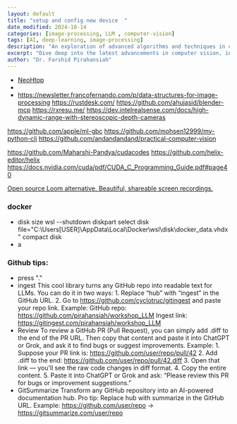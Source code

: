 ```yaml
---
layout: default
title: "setup and config new device  "
date_modified: 2024-10-14
categories: [image-processing, LLM , computer-vision]
tags: [AI, deep-learning, image-processing]
description: "An exploration of advanced algorithms and techniques in computer vision, ML, DL, LLM, LLMOPs, DevOps."
excerpt: "Dive deep into the latest advancements in computer vision, including deep learning methodologies and real-time image processing."
author: "Dr. Farshid Pirahansiah"
---
```


- [NeoHtop](https://github.com/Abdenasser/neohtop)
- 
- https://newsletter.francofernando.com/p/data-structures-for-image-processing
https://rustdesk.com/
https://github.com/ahujasid/blender-mcp
https://rxresu.me/
https://dev.intelrealsense.com/docs/high-dynamic-range-with-stereoscopic-depth-cameras

https://github.com/apple/ml-gbc
https://github.com/mohsen12999/my-python-cli
https://github.com/andandandand/practical-computer-vision

https://github.com/Maharshi-Pandya/cudacodes
https://github.com/helix-editor/helix
https://docs.nvidia.com/cuda/pdf/CUDA_C_Programming_Guide.pdf#page40

[Open source Loom alternative. Beautiful, shareable screen recordings.](https://github.com/CapSoftware/Cap)



### docker 
- disk size 
    wsl --shutdown
    diskpart
    select disk file="C:\Users\[USER]\AppData\Local\Docker\wsl\disk\docker_data.vhdx"
    compact disk
- a


### Github tips:

- press "."
- ingest
    This cool library turns any GitHub repo into readable text for LLMs. You can do it in two ways:
        1.	Replace “hub” with “ingest” in the GitHub URL.
        2.	Go to https://github.com/cyclotruc/gitingest and paste your repo link.
    Example:
    GitHub repo: https://github.com/pirahansiah/workshop_LLM
    Ingest link: https://gitingest.com/pirahansiah/workshop_LLM
- Review
    To review a GitHub PR (Pull Request), you can simply add .diff to the end of the PR URL. Then copy that content and paste it into ChatGPT or Grok, and ask it to find bugs or suggest improvements.
    Example:
        1.	Suppose your PR link is:
    https://github.com/user/repo/pull/42
        2.	Add .diff to the end:
    https://github.com/user/repo/pull/42.diff
        3.	Open that link — you’ll see the raw code changes in diff format.
        4.	Copy the entire content.
        5.	Paste it into ChatGPT or Grok and ask:
    “Please review this PR for bugs or improvement suggestions.”
- GitSummarize
    Transform any GitHub repository into an AI-powered documentation hub.
    Pro tip: Replace hub with summarize in the GitHub URL.
    Example: https://github.com/user/repo → https://gitsummarize.com/user/repo
